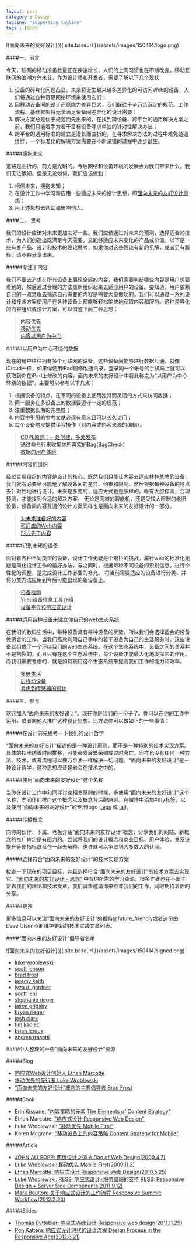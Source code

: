 ```yaml
---
layout: post
category : Design
tagline: "Supporting tagline"
tags : [设计]
---
```






![面向未来的友好设计]({{ site.baseurl }}/assets/images/150414/logo.png)

####一、前言

今天，联网的移动设备数量正在疾速增长，人们的上网习惯也在不断改变，移动互联网的浪潮方兴未艾，作为设计师和开发者，需要了解以下几个现状：

1. 设备的碎片化问题凸显。未来将诞生越来越多差异化的可访问Web的设备，人们将通过各种奇葩网络环境来使用它们；
2. 因移动设备间的设计还原能力差异巨大，我们既往千辛万苦沉淀的规范、工作流程、基础框架将无法满足设备间差异化的设计需要；
3. 解决方案总是优于规范而先出来的，在找到跨设备、跨平台的通用解决方案之前，我们只能着手为若干目标设备寻求单独的针对性解决办法；
4. 跨平台的通用标准的建立是漫长而曲折的。在寻求解决办法的过程中难免磕磕绊绊，一个标准化的解决方案需要在不断试错的过程中逐步诞生。

#####拥抱未来

道路是曲折的，前方是光明的。今后网络和设备环境的发展会为我们带来什么，我们无法确知。但是无论如何，我们应该做到：

1. 相信未来，拥抱未知；
2. 在设计工作中学习和应用一些适应未来的设计思想，即[面向未来的友好设计思想](http://futurefriendly.cn/thinking.html)；
3. 用上述思想去帮助和影响他人。

####二、 思考

我们的设计应该对未来更加友好一些。我们应该通过对未来的预测，选择适合的技术，为人们创造出既满足今天需要，又能够适应未来变化的产品或价值。以下是一些有关产品、设计和技术的理论思考，如果你对这些理论有新的见解，或者另有蹊径，请不吝分享出来。

#####专注于内容

我们不要去追求在所有设备上展现全部的内容，我们需要判断哪些内容是用户想要看到的，然后通过合理的方法重新组织起来去适应用户的设备。要知道，用户依赖自己的一双慧眼去筛选自己需要的内容是需要大量做功的。我们可以通过一系列设计和技术方案使用户在各种设备上都能够轻松愉快地获取内容和服务。这种差异化的内容组织或设计方案，可以借鉴下面三种思想：

>[内容优先](http://adactio.com/journal/4523/)  
>[移动优先](http://www.lukew.com/ff/entry.asp?933)  
>[内容以用户为中心](http://www.alistapart.com/articles/orbital-content/)

#####以用户为中心环绕的数据

现在的用户往往拥有多个可联网的设备，这些设备间能够进行数据互通，就像iCloud一样，如果你使用iPad侧修改通讯录，登录同一个帐号的手机马上就可以获取到你在iPad上修改的内容。面向未来的友好设计中将此称之为“以用户为中心环绕的数据”，主要可以参考以下几点：

1. 根据设备的特点，在不同的设备上使用独特而灵活的方式来访问数据；
2. 同一服务在多设备上的数据要遵守一定的规范；
3. 注重数据长期的完整性；
4. 内容中引用的参考文献必须有意义且可以长久访问；
5. 每个设备均应提供读写操作（对内容或内容来源的编辑）。

>[COPE原则：一处创建，多处发布](http://blog.programmableweb.com/2009/10/13/cope-create-once-publish-everywhere/)  
>[通过命令行来收集你所喜欢的Bag(BagCheck)](https://bagcheck.com/blog/8-bagchecking-in-the-command-line)  
>[数据的用户体验](http://designmind.frogdesign.com/blog/the-ux-of-data.html)

#####内容的组织

经过合理组织的内容是设计的核心。既然我们只能让内容去适应林林总总的设备，我们就有必要尽可能地了解设备间的差异、约束和限制。然后根据每种设备的特点去针对性地进行设计。未来是多变的，适应方式也是多样的。唯有大胆探索，合理预测，才能找到合适的解决方案。
无论是高端的智能机，还是受较大限制的老旧设备，设备间内容互通的设计方案同样也是面向未来的友好设计的一部分。

>[为未来准备好的内容](http://www.alistapart.com/articles/future-ready-content/)  
>[可适应的Web内容](http://www.lukew.com/ff/entry.asp?1529)  
>[形式先于内容](http://www.markboulton.co.uk/journal/comments/structure-first-content-always)

#####识别未知的设备

面对着各种不同类型的设备，设计工作无疑是个艰巨的挑战。履行web的标准化无疑是简化设计工作的最好办法，与之同时，根据每种不同设备的识别信息，进行个性化的调整，是完成设计工作必要的补充。
将当前需要适应的设备进行分类，并将分类方法应用到今后可能出现的新设备上。

>[设备检测](http://detector.dmolsen.com/)  
>[Yiibu设备信息工具介绍](http://stephanierieger.com/an-introduction-to-the-yiibu-profile-tool/)  
>[设备差异和响应式设计](https://developers.facebook.com/blog/post/2012/01/24/device-experiences---responsive-design/)

#####运用各种设备来建立你自己的web生态系统

在我们的数码生活中，每种设备具有每种设备的优势。所以我们会选择适合的设备做适合的工作。当我们高效利用自己手中的若干设备为自己的生活服务时，这些设备就组成了一个环绕我们的web生态系统。在这个生态系统中，设备之间的关系并不是割裂的。而且只有在这个生态系统中，每个设备才能最大化地发挥它的作用。而我们需要考虑的，就是如何利用这个生态系统来提高我们工作的能力和效率。

>[多屏生活](http://precious-forever.com/2011/05/26/patterns-for-multiscreen-strategies/)  
>[后移动设备](http://www.lukew.com/ff/entry.asp?1523)  
>[考虑到传感器的设计](http://www.lukew.com/ff/entry.asp?828)

####三、参与

欢迎加入“面向未来的友好设计”。现在你是我们的一份子了。你可以在你的工作中运用，或者向他人推广这种[设计思想](http://futurefriendly.cn/thinking.html)。比方说你可以做如下的一些事情：

#####在设计前先思考一下我们的设计哲学

“面向未来的友好设计”描述的是一种设计原则，而不是一种特别的技术实现方案。具体的技术随着时间推移，可能会发展繁荣抑或过时衰亡。同样也没有任何一种方法、技术，或者流程可以像万金油一样解决一切问题。“面向未来的友好设计”是一种设计哲学，这种思想应该是融会在技术之中的。

#####使用“面向未来的友好设计”这个名称

当你在设计工作中和同伴讨论相关原则的时候，多使用“面向未来的友好设计”这个名称，向同伴们推广这个概念以及概念背后的原则。在微博中添加#ffly标签，以及使用“面向未来的友好设计”的专用logo ([.eps](http://futurefriendly.cn/assets/ffly.eps) 或 [.ai](http://futurefriendly.cn/assets/futurefriendly.ai))。

#####传播概念

向你的伙伴、下属、老板介绍“面向未来的友好设计”概念，分享我们的网站。新概念的推广肯定是有阻力的。尝试将我们的设计概念和商业目标、用户体验、关系链提升等硬指标联系在一起去解释，也许就可以争取到大多数人的认同。

#####选择符合“面向未来的友好设计”的技术实现方案

检查一下现在的项目目标，并且选择符合“面向未来的友好设计”的技术方案去实现它。[“面向未来的友好设计 - 思想”](http://futurefriendly.cn/thinking.html) 中有你所需的学习资源。很多作者也在不断丰富着我们的理论和技术文章，我们诚挚邀请你来检查我们的工作，同时期待着你的分享。

#####更多

更多信息可以关注“面向未来的友好设计”的推特@future_friendly或者这份由Dave Olsen不断维护更新的技术实践文章列表。

####“面向未来的友好设计”倡导者名单

![面向未来的友好设计]({{ site.baseurl }}/assets/images/150414/signed.png)

* [luke wroblewski](http://www.lukew.com/)
* [scott jenson](http://designmind.frogdesign.com/blog/author/beyond-mobile/)
* [brad frost](http://www.bradfrost.com/)
* [jeremy keith](http://adactio.com/)
* [lyza d. gardner](http://lyza.com/)
* [scott jehl](http://scottjehl.com/)
* [stephanie rieger](http://yiibu.com/)
* [jason grigsby](http://userfirstweb.com/)
* [bryan rieger](http://yiibu.com/)
* [josh clark](http://globalmoxie.com/)
* [tim kadlec](http://timkadlec.com/)
* [brian leroux](http://brian.io/)
* [andrea trasatti](http://http//blog.trasatti.it/)

####个人整理的一些“面向未来的友好设计”资源

#####Blog

* [响应式Web设计创始人 Ethan Marcotte](http://ethanmarcotte.com/)
* [移动优先的先行者 Luke Wroblewski](http://www.lukew.com/)
* [“面向未来的友好设计”概念的主要倡导者 Brad Frost](http://bradfrostweb.com/)

#####Book

* Erin Kissane: ["内容策略的元素 The Elements of Content Strategy"](http://www.abookapart.com/products/the-elements-of-content-strategy)
* Ethan Marcotte: ["响应式设计 Responsive Web Design"](http://www.abookapart.com/products/responsive-web-design)
* Luke Wroblewski: ["移动优先 Mobile First"](http://www.abookapart.com/products/mobile-first)
* Karen Mcgrane: ["移动设备上的内容策略 Content Strategy for Mobile"](http://www.abookapart.com/products/content-strategy-for-mobile)

#####Article

* [JOHN ALLSOPP: 网页设计之道 A Dao of Web Design(2000.4.7)](http://alistapart.com/article/dao)
* [Luke Wroblewski: 移动优先 Mobile First(2009.11.3)](http://www.lukew.com/ff/entry.asp?933)
* [Ethan Marcotte: 响应式设计 Responsive Web Design(2010.5.25)](http://alistapart.com/article/responsive-web-design)
* [Luke Wroblewski: RESS: 响应式设计+服务器端的支持 RESS: Responsive Design + Server Side Components(2011.9.12)](http://www.lukew.com/ff/entry.asp?1392)
* [Mark Boulton: 关于响应式设计的工作流程 Responsive Summit: Workflow(2012.2.24)](http://www.markboulton.co.uk/journal/responsive-summit-workflow)

#####Slides

* [Thomas Byttebier: 响应式Web设计 Responsive web design(2011.11.29)](http://www.slideshare.net/bytte/responsive-web-design-10389263?from_search=3)
* [Pon Kattera: 响应式设计时代的设计流程 Design Process in the Responsive Age(2012.6.21)](http://www.slideshare.net/pkattera/design-process-for-responsive-web-design)